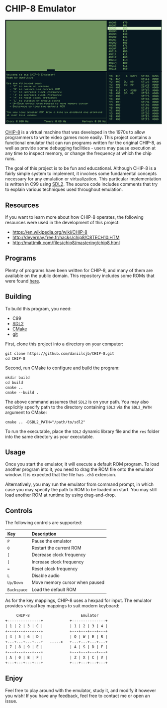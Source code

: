 # CHIP-8 Emulator

![CHIP-8 Emulator](res/demo.gif)

[CHIP-8](https://en.wikipedia.org/wiki/CHIP-8) is a virtual machine that was developed in the 1970s to allow programmers to write video games more easily. This project contains a functional emulator that can run programs written for the original CHIP-8, as well as provide some debugging facilities - users may pause execution at any time to inspect memory, or change the frequency at which the chip runs.

The goal of this project is to be fun and educational. Although CHIP-8 is a fairly simple system to implement, it involves some fundamental concepts necessary for any emulation or virtualization. This particular implementation is written in C99 using [SDL2](https://www.libsdl.org/). The source code includes comments that try to explain various techniques used throughout emulation.

## Resources

If you want to learn more about how CHIP-8 operates, the following resources were used in the development of this project:

* <https://en.wikipedia.org/wiki/CHIP-8>
* <http://devernay.free.fr/hacks/chip8/C8TECH10.HTM>
* <http://mattmik.com/files/chip8/mastering/chip8.html>

## Programs

Plenty of programs have been written for CHIP-8, and many of them are available on the public domain. This repository includes some ROMs that were found [here](https://github.com/kripod/chip8-roms).

## Building

To build this program, you need:

* C99
* [SDL2](https://www.libsdl.org/)
* [CMake](https://cmake.org/)
* [git](https://git-scm.com/)

First, clone this project into a directory on your computer:

```shell
git clone https://github.com/daniilsjb/CHIP-8.git
cd CHIP-8
```

Second, run CMake to configure and build the program:

```shell
mkdir build
cd build
cmake ..
cmake --build .
```

The above command assumes that `SDL2` is on your path. You may also explicitly specify path to the directory containing `SDL2` via the `SDL2_PATH` argument to CMake:

```shell
cmake .. -DSDL2_PATH="/path/to/sdl2"
```

To run the executable, place the `SDL2` dynamic library file and the `res` folder into the same directory as your executable.

## Usage

Once you start the emulator, it will execute a default ROM program. To load another program into it, you need to drag the ROM file onto the emulator window. It is expected that the file has `.ch8` extension.

Alternatively, you may run the emulator from command prompt, in which case you may specify the path to ROM to be loaded on start. You may still load another ROM at runtime by using drag-and-drop.

## Controls

The following controls are supported:

| Key               | Description
|:------------------|:-----------------
| `P`               | Pause the emulator
| `0`               | Restart the current ROM
| `[`               | Decrease clock frequency
| `]`               | Increase clock frequency
| `=`               | Reset clock frequency
| `L`               | Disable audio
| `Up/Down`         | Move memory cursor when paused
| `Backspace`       | Load the default ROM

As for the key mappings, CHIP-8 uses a hexpad for input. The emulator provides virtual key mappings to suit modern keyboard:

```txt
     CHIP-8                       Emulator
+---------------+            +---------------+
| 1 | 2 | 3 | C |            | 1 | 2 | 3 | 4 |
+---+---+---+---+            +---+---+---+---+
| 4 | 5 | 6 | D |            | Q | W | E | R |
+---+---+---+---+   ----->   +---+---+---+---+
| 7 | 8 | 9 | E |            | A | S | D | F |
+---+---+---+---+            +---+---+---+---+
| A | 0 | B | F |            | Z | X | C | V |
+---+---+---+---+            +---+---+---+---+
```

## Enjoy

Feel free to play around with the emulator, study it, and modify it however you wish! If you have any feedback, feel free to contact me or open an issue.
